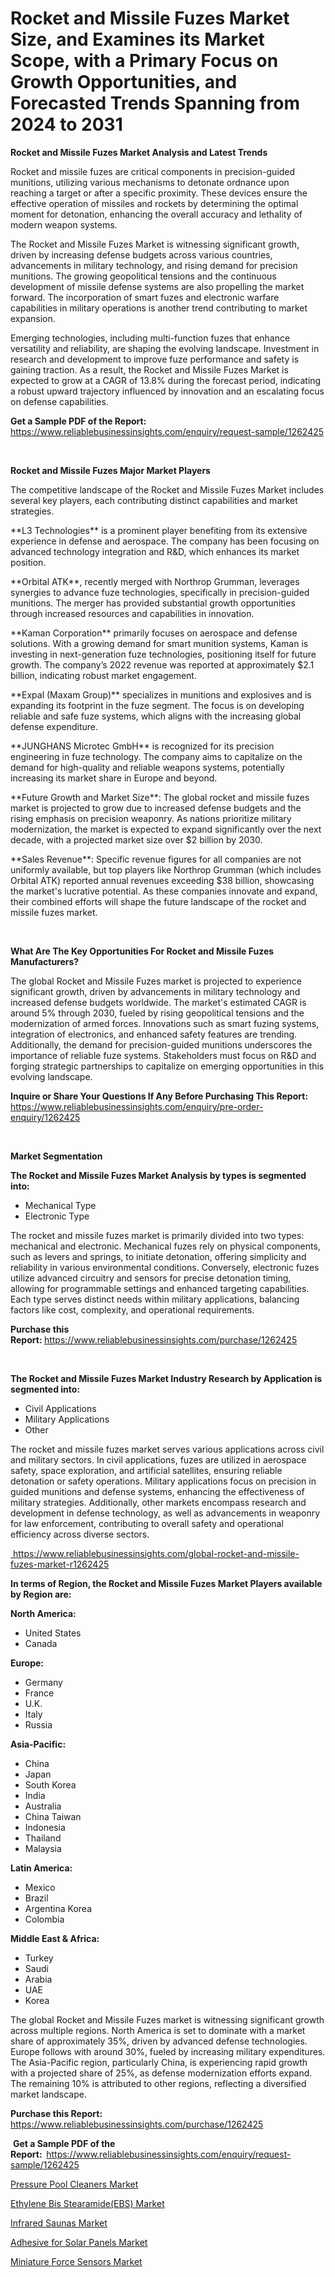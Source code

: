 <p><h1>Rocket and Missile Fuzes Market Size, and Examines its Market Scope, with a Primary Focus on Growth Opportunities, and Forecasted Trends Spanning from 2024 to 2031</h1></p><p><strong>Rocket and Missile Fuzes Market Analysis and Latest Trends</strong></p>
<p><p>Rocket and missile fuzes are critical components in precision-guided munitions, utilizing various mechanisms to detonate ordnance upon reaching a target or after a specific proximity. These devices ensure the effective operation of missiles and rockets by determining the optimal moment for detonation, enhancing the overall accuracy and lethality of modern weapon systems.</p><p>The Rocket and Missile Fuzes Market is witnessing significant growth, driven by increasing defense budgets across various countries, advancements in military technology, and rising demand for precision munitions. The growing geopolitical tensions and the continuous development of missile defense systems are also propelling the market forward. The incorporation of smart fuzes and electronic warfare capabilities in military operations is another trend contributing to market expansion.</p><p>Emerging technologies, including multi-function fuzes that enhance versatility and reliability, are shaping the evolving landscape. Investment in research and development to improve fuze performance and safety is gaining traction. As a result, the Rocket and Missile Fuzes Market is expected to grow at a CAGR of 13.8% during the forecast period, indicating a robust upward trajectory influenced by innovation and an escalating focus on defense capabilities.</p></p>
<p><strong>Get a Sample PDF of the Report:&nbsp;</strong> <a href="https://www.reliablebusinessinsights.com/enquiry/request-sample/1262425?utm_campaign=1399&utm_medium=2&utm_source=Github&utm_content=ia&utm_term=29092024&utm_id=rocket-and-missile-fuzes">https://www.reliablebusinessinsights.com/enquiry/request-sample/1262425</a></p>
<p>&nbsp;</p>
<p><strong>Rocket and Missile Fuzes Major Market Players</strong></p>
<p><p>The competitive landscape of the Rocket and Missile Fuzes Market includes several key players, each contributing distinct capabilities and market strategies. </p><p>**L3 Technologies** is a prominent player benefiting from its extensive experience in defense and aerospace. The company has been focusing on advanced technology integration and R&D, which enhances its market position.</p><p>**Orbital ATK**, recently merged with Northrop Grumman, leverages synergies to advance fuze technologies, specifically in precision-guided munitions. The merger has provided substantial growth opportunities through increased resources and capabilities in innovation.</p><p>**Kaman Corporation** primarily focuses on aerospace and defense solutions. With a growing demand for smart munition systems, Kaman is investing in next-generation fuze technologies, positioning itself for future growth. The company’s 2022 revenue was reported at approximately $2.1 billion, indicating robust market engagement.</p><p>**Expal (Maxam Group)** specializes in munitions and explosives and is expanding its footprint in the fuze segment. The focus is on developing reliable and safe fuze systems, which aligns with the increasing global defense expenditure.</p><p>**JUNGHANS Microtec GmbH** is recognized for its precision engineering in fuze technology. The company aims to capitalize on the demand for high-quality and reliable weapons systems, potentially increasing its market share in Europe and beyond.</p><p>**Future Growth and Market Size**: The global rocket and missile fuzes market is projected to grow due to increased defense budgets and the rising emphasis on precision weaponry. As nations prioritize military modernization, the market is expected to expand significantly over the next decade, with a projected market size over $2 billion by 2030.</p><p>**Sales Revenue**: Specific revenue figures for all companies are not uniformly available, but top players like Northrop Grumman (which includes Orbital ATK) reported annual revenues exceeding $38 billion, showcasing the market's lucrative potential. As these companies innovate and expand, their combined efforts will shape the future landscape of the rocket and missile fuzes market.</p></p>
<p>&nbsp;</p>
<p><strong>What Are The Key Opportunities For Rocket and Missile Fuzes Manufacturers?</strong></p>
<p><p>The global Rocket and Missile Fuzes market is projected to experience significant growth, driven by advancements in military technology and increased defense budgets worldwide. The market's estimated CAGR is around 5% through 2030, fueled by rising geopolitical tensions and the modernization of armed forces. Innovations such as smart fuzing systems, integration of electronics, and enhanced safety features are trending. Additionally, the demand for precision-guided munitions underscores the importance of reliable fuze systems. Stakeholders must focus on R&D and forging strategic partnerships to capitalize on emerging opportunities in this evolving landscape.</p></p>
<p><strong>Inquire or Share Your Questions If Any Before Purchasing This Report:</strong> <a href="https://www.reliablebusinessinsights.com/enquiry/pre-order-enquiry/1262425?utm_campaign=1399&utm_medium=2&utm_source=Github&utm_content=ia&utm_term=29092024&utm_id=rocket-and-missile-fuzes">https://www.reliablebusinessinsights.com/enquiry/pre-order-enquiry/1262425</a></p>
<p>&nbsp;</p>
<p><strong>Market Segmentation</strong></p>
<p><strong>The Rocket and Missile Fuzes Market Analysis by types is segmented into:</strong></p>
<p><ul><li>Mechanical Type</li><li>Electronic Type</li></ul></p>
<p><p>The rocket and missile fuzes market is primarily divided into two types: mechanical and electronic. Mechanical fuzes rely on physical components, such as levers and springs, to initiate detonation, offering simplicity and reliability in various environmental conditions. Conversely, electronic fuzes utilize advanced circuitry and sensors for precise detonation timing, allowing for programmable settings and enhanced targeting capabilities. Each type serves distinct needs within military applications, balancing factors like cost, complexity, and operational requirements.</p></p>
<p><strong>Purchase this Report:&nbsp;</strong><a href="https://www.reliablebusinessinsights.com/purchase/1262425?utm_campaign=1399&utm_medium=2&utm_source=Github&utm_content=ia&utm_term=29092024&utm_id=rocket-and-missile-fuzes">https://www.reliablebusinessinsights.com/purchase/1262425</a></p>
<p>&nbsp;</p>
<p><strong>The Rocket and Missile Fuzes Market Industry Research by Application is segmented into:</strong></p>
<p><ul><li>Civil Applications</li><li>Military Applications</li><li>Other</li></ul></p>
<p><p>The rocket and missile fuzes market serves various applications across civil and military sectors. In civil applications, fuzes are utilized in aerospace safety, space exploration, and artificial satellites, ensuring reliable detonation or safety operations. Military applications focus on precision in guided munitions and defense systems, enhancing the effectiveness of military strategies. Additionally, other markets encompass research and development in defense technology, as well as advancements in weaponry for law enforcement, contributing to overall safety and operational efficiency across diverse sectors.</p></p>
<p><a href="https://www.reliablebusinessinsights.com/global-rocket-and-missile-fuzes-market-r1262425?utm_campaign=1399&utm_medium=2&utm_source=Github&utm_content=ia&utm_term=29092024&utm_id=rocket-and-missile-fuzes">&nbsp;https://www.reliablebusinessinsights.com/global-rocket-and-missile-fuzes-market-r1262425</a></p>
<p><strong>In terms of Region, the Rocket and Missile Fuzes Market Players available by Region are:</strong></p>
<p>
    <p> <strong> North America: </strong>
        <ul>
            <li>United States</li>
            <li>Canada</li>
        </ul>
        </p> 
    <p> <strong> Europe: </strong>
        <ul>
            <li>Germany</li>
            <li>France</li>
            <li>U.K.</li>
            <li>Italy</li>
            <li>Russia</li>
        </ul>
        </p> 
    <p> <strong> Asia-Pacific: </strong>
        <ul>
            <li>China</li>
            <li>Japan</li>
            <li>South Korea</li>
            <li>India</li>
            <li>Australia</li>
            <li>China Taiwan</li>
            <li>Indonesia</li>
            <li>Thailand</li>
            <li>Malaysia</li>
        </ul>
        </p> 
    <p> <strong> Latin America: </strong>
        <ul>
            <li>Mexico</li>
            <li>Brazil</li>
            <li>Argentina Korea</li>
            <li>Colombia</li>
        </ul>
        </p> 
    <p> <strong> Middle East & Africa: </strong>
        <ul>
            <li>Turkey</li>
            <li>Saudi</li>
            <li>Arabia</li>
            <li>UAE</li>
            <li>Korea</li>
        </ul>
    </p>
    </p>
<p><p>The global Rocket and Missile Fuzes market is witnessing significant growth across multiple regions. North America is set to dominate with a market share of approximately 35%, driven by advanced defense technologies. Europe follows with around 30%, fueled by increasing military expenditures. The Asia-Pacific region, particularly China, is experiencing rapid growth with a projected share of 25%, as defense modernization efforts expand. The remaining 10% is attributed to other regions, reflecting a diversified market landscape.</p></p>
<p><strong>Purchase this Report: </strong><a href="https://www.reliablebusinessinsights.com/purchase/1262425?utm_campaign=1399&utm_medium=2&utm_source=Github&utm_content=ia&utm_term=29092024&utm_id=rocket-and-missile-fuzes">https://www.reliablebusinessinsights.com/purchase/1262425</a></p>
<p>&nbsp;<strong>Get a Sample PDF of the Report:&nbsp;&nbsp;</strong><a href="https://www.reliablebusinessinsights.com/enquiry/request-sample/1262425?utm_campaign=1399&utm_medium=2&utm_source=Github&utm_content=ia&utm_term=29092024&utm_id=rocket-and-missile-fuzes">https://www.reliablebusinessinsights.com/enquiry/request-sample/1262425</a></p>
<p><strong></strong></p>
<p><p><a href="https://www.linkedin.com/pulse/global-pressure-pool-cleaners-market-status-2024-2031-forecast-pseae?utm_campaign=1399&utm_medium=2&utm_source=Github&utm_content=ia&utm_term=29092024&utm_id=rocket-and-missile-fuzes">Pressure Pool Cleaners Market</a></p><p><a href="https://issuu.com/reportprime-2/docs/ethylene-bis-stearamideebs-market-s_61b103b6e03ca2?utm_campaign=1399&utm_medium=2&utm_source=Github&utm_content=ia&utm_term=29092024&utm_id=rocket-and-missile-fuzes">Ethylene Bis Stearamide(EBS) Market</a></p><p><a href="https://www.linkedin.com/pulse/what-influencing-future-infrared-saunas-market-insights-growth-emtze?utm_campaign=1399&utm_medium=2&utm_source=Github&utm_content=ia&utm_term=29092024&utm_id=rocket-and-missile-fuzes">Infrared Saunas Market</a></p><p><a href="https://issuu.com/reportprime-2/docs/adhesive-for-solar-panels-market-si_9bbce4f49c2929?utm_campaign=1399&utm_medium=2&utm_source=Github&utm_content=ia&utm_term=29092024&utm_id=rocket-and-missile-fuzes">Adhesive for Solar Panels Market</a></p><p><a href="https://www.linkedin.com/pulse/miniature-force-sensors-market-share-size-trends-industry-ffpve?utm_campaign=1399&utm_medium=2&utm_source=Github&utm_content=ia&utm_term=29092024&utm_id=rocket-and-missile-fuzes">Miniature Force Sensors Market</a></p></p>